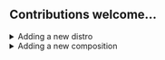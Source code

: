 
## Contributions welcome...

<details>
  <summary>Adding a new distro</summary>

ssh/login to the target Linux machine and run:
```
curl -s https://lkc.rjed.in/ | bash -s
```
if `curl` is not available, use `wget` ...
```
wget -q -O- https://lkc.rjed.in/ | bash -s
```
This will create a folder with the name of the distro.

1. Copy the folder to your `linux-kernel-configs` git repo.
2. Run `make`. This will update the `README.md` file with the distro you added.
3. Raise a PR

</details>

<details>
  <summary>Adding a new composition</summary>

Composition means a set of kernel configuration options shown in the context of all the distros.
"[LSM Support](tools/compositions/lsm.yaml)", "[Seccomp Support](tools/compositions/seccomp.yaml)" are examples of the compositions.

To create a new composition:
1. Create a new composition file. Use [tools/compositions/lsm.yaml](tools/compositions/lsm.yaml) as ref.
2. Do a `make`
3. Check if the composition is reflected in the [README.md](README.md).
4. Raise a PR with the changes

</details>
